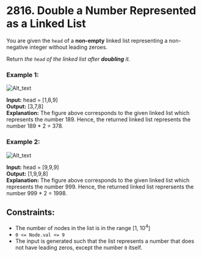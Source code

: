 # 2816. Double a Number Represented as a Linked List

You are given the `head` of a **non-empty** linked list representing a non-negative integer without leading zeroes.

Return *the `head` of the linked list after **doubling** it.*

### Example 1:
![Alt_text](https://assets.leetcode.com/uploads/2023/05/28/example.png)

**Input:** head = [1,8,9]  
**Output:** [3,7,8]  
**Explanation:** The figure above corresponds to the given linked list which represents the number 189. Hence, the returned linked list represents the number 189 * 2 = 378.

### Example 2:
![Alt_text](https://assets.leetcode.com/uploads/2023/05/28/example2.png)

**Input:** head = [9,9,9]  
**Output:** [1,9,9,8]  
**Explanation:** The figure above corresponds to the given linked list which represents the number 999. Hence, the returned linked list reprersents the number 999 * 2 = 1998.   
 
## Constraints:
- The number of nodes in the list is in the range [1, $10^4$]
- `0 <= Node.val <= 9`
- The input is generated such that the list represents a number that does not have leading zeros, except the number `0` itself.